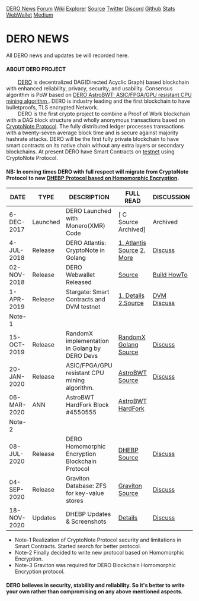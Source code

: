 [DERO News](https://github.com/deroproject/deronews) [Forum](https://forum.dero.io) [Wiki](https://wiki.dero.io) [Explorer](https://explorer.dero.io) [Source](https://github.com/deroproject/derosuite) [Twitter](https://twitter.com/DeroProject) [Discord](https://discord.gg/H95TJDp)  [Github](https://github.com/deroproject/derosuite) [Stats](http://network.dero.io) [WebWallet](https://wallet.dero.io/) [Medium](https://medium.com/deroproject)

# DERO NEWS 
All DERO news and updates be will recorded here. 

#### ABOUT DERO PROJECT
&nbsp; &nbsp; &nbsp; &nbsp; [DERO](https://github.com/deroproject/derosuite) is decentralized DAG(Directed Acyclic Graph) based blockchain with enhanced reliability, privacy, security, and usability. Consensus algorithm is PoW based on [DERO AstroBWT: ASIC/FPGA/GPU resistant CPU mining algorithm ](https://github.com/deroproject/astrobwt). DERO is industry leading and the first blockchain to have bulletproofs, TLS encrypted Network.  
&nbsp; &nbsp; &nbsp; &nbsp; DERO is the first crypto project to combine a Proof of Work blockchain with a DAG block structure and wholly anonymous transactions based on [CryptoNote Protocol](https://github.com/deroproject/documentation/blob/master/CryptoNote-WP.pdf). The fully distributed ledger processes transactions with a twenty-seven average block time and is secure against majority hashrate attacks. DERO will be the first fully private blockchain to have smart contracts on its native chain without any extra layers or secondary blockchains. At present DERO have Smart Contracts on [testnet](https://github.com/deroproject/documentation/blob/master/testnet/stargate.md) using CryptoNote Protocol.  

#### NB: In coming times DERO with full respect will migrate from CryptoNote Protocol to new [DHEBP Protocol based on Homomorphic Encryption](https://git.dero.io/Captain/DHEBP).



| DATE| TYPE|DESCRIPTION| FULL READ|DISCUSSION | 
|-----|-----|-------|----------|---------------|
| 6-DEC-2017| Launched| DERO Launched with Monero(XMR) Code|[ C Source Archived] | Archived|
|4-JUL-2018|Release| DERO Atlantis: CryptoNote in Golang|[1. Atlantis Source](https://github.com/deroproject/derosuite) [2. More](https://forum.dero.io/t/dero-monthly-update/446)|[Discuss](https://github.com/deroproject/derosuite/issues)| 
|02-NOV-2018| Release| DERO Webwallet Released|[Source](https://git.dero.io/DeroProject/derosuite_webwallet) | [Build HowTo](https://forum.dero.io/t/how-to-setup-dero-web-wallet/859)|
|1-APR-2019| Release| Stargate: Smart Contracts and DVM testnet|[1. Details](https://github.com/deroproject/documentation/blob/master/testnet/stargate.md) [2.Source](https://git.dero.io/DeroProject/derosuite_stargate)  |[DVM Discuss](https://github.com/deroproject/DIPS/issues/1) |
|Note-1 | | | 
|15-OCT-2019| Release| RandomX implementation in Golang by DERO Devs| [RandomX Golang Source](https://git.dero.io/DERO_Foundation/RandomX) | [Discuss](https://git.dero.io/DERO_Foundation/RandomX)|
|20-JAN-2020| Release| ASIC/FPGA/GPU resistant CPU mining algorithm. | [AstroBWT Source](https://github.com/deroproject/astrobwt)|[Discuss](https://github.com/deroproject/astrobwt)|
|06-MAR-2020| ANN| AstroBWT HardFork Block #4550555 |[AstroBWT HardFork](https://medium.com/deroproject/dero-monthly-update-4f133012baa0)| |
|Note-2 | | | 
|08-JUL-2020|Release|DERO Homomorphic Encryption Blockchain Protocol|[DHEBP Source](https://git.dero.io/Captain/DHEBP)|[Discuss](https://github.com/deroproject/deronews/issues/1)|
|04-SEP-2020| Release| Graviton Database: ZFS for key-value stores| [Graviton Source](https://github.com/deroproject/graviton)|[Discuss](https://github.com/deroproject/graviton) |
| 18-NOV-2020| Updates| DHEBP Updates & Screenshots|[Details](https://forum.dero.io/t/dero-homomorphic-encryption-blockchain-protocol-updates/1270)| [Discuss](https://forum.dero.io/t/dero-homomorphic-encryption-blockchain-protocol-updates/1270) |  


* Note-1 Realization of CryptoNote Protocol security and limitations in Smart Contracts. Started search for better protocol. 
* Note-2 Finally decided to write new protocol based on Homomorphic Encryption.  
* Note-3 Graviton was required for DERO Blockchain Homomorphic Encryption protocol.

#### DERO believes in security, stability and reliability. So it's better to write your own rather than compromising on any above mentioned aspects. 
